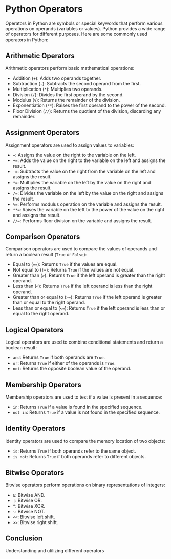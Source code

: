 # Python Operators

Operators in Python are symbols or special keywords that perform various operations on operands (variables or values). Python provides a wide range of operators for different purposes. Here are some commonly used operators in Python:

## Arithmetic Operators

Arithmetic operators perform basic mathematical operations:

- Addition (`+`): Adds two operands together.
- Subtraction (`-`): Subtracts the second operand from the first.
- Multiplication (`*`): Multiplies two operands.
- Division (`/`): Divides the first operand by the second.
- Modulus (`%`): Returns the remainder of the division.
- Exponentiation (`**`): Raises the first operand to the power of the second.
- Floor Division (`//`): Returns the quotient of the division, discarding any remainder.

## Assignment Operators

Assignment operators are used to assign values to variables:

- `=`: Assigns the value on the right to the variable on the left.
- `+=`: Adds the value on the right to the variable on the left and assigns the result.
- `-=`: Subtracts the value on the right from the variable on the left and assigns the result.
- `*=`: Multiplies the variable on the left by the value on the right and assigns the result.
- `/=`: Divides the variable on the left by the value on the right and assigns the result.
- `%=`: Performs modulus operation on the variable and assigns the result.
- `**=`: Raises the variable on the left to the power of the value on the right and assigns the result.
- `//=`: Performs floor division on the variable and assigns the result.

## Comparison Operators

Comparison operators are used to compare the values of operands and return a boolean result (`True` or `False`):

- Equal to (`==`): Returns `True` if the values are equal.
- Not equal to (`!=`): Returns `True` if the values are not equal.
- Greater than (`>`): Returns `True` if the left operand is greater than the right operand.
- Less than (`<`): Returns `True` if the left operand is less than the right operand.
- Greater than or equal to (`>=`): Returns `True` if the left operand is greater than or equal to the right operand.
- Less than or equal to (`<=`): Returns `True` if the left operand is less than or equal to the right operand.

## Logical Operators

Logical operators are used to combine conditional statements and return a boolean result:

- `and`: Returns `True` if both operands are `True`.
- `or`: Returns `True` if either of the operands is `True`.
- `not`: Returns the opposite boolean value of the operand.

## Membership Operators

Membership operators are used to test if a value is present in a sequence:

- `in`: Returns `True` if a value is found in the specified sequence.
- `not in`: Returns `True` if a value is not found in the specified sequence.

## Identity Operators

Identity operators are used to compare the memory location of two objects:

- `is`: Returns `True` if both operands refer to the same object.
- `is not`: Returns `True` if both operands refer to different objects.

## Bitwise Operators

Bitwise operators perform operations on binary representations of integers:

- `&`: Bitwise AND.
- `|`: Bitwise OR.
- `^`: Bitwise XOR.
- `~`: Bitwise NOT.
- `<<`: Bitwise left shift.
- `>>`: Bitwise right shift.

## Conclusion

Understanding and utilizing different operators
